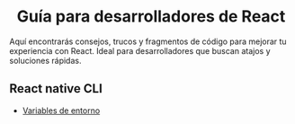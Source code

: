 <h1 align="center">Guía para desarrolladores de React</h1>

Aquí encontrarás consejos, trucos y fragmentos de código para mejorar tu experiencia con React. Ideal para desarrolladores que buscan atajos y soluciones rápidas.

## React native CLI

- [Variables de entorno](./cli/env-variables.md)
